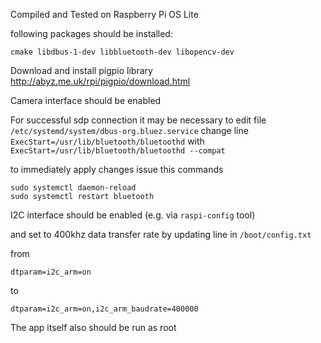 Compiled and Tested on Raspberry Pi OS Lite

following packages should be installed:
```
cmake libdbus-1-dev libbluetooth-dev libopencv-dev
```
Download and install pigpio library http://abyz.me.uk/rpi/pigpio/download.html

Camera interface should be enabled

For successful sdp connection it may be necessary to edit file ```/etc/systemd/system/dbus-org.bluez.service``` change line ``` ExecStart=/usr/lib/bluetooth/bluetoothd``` with ```ExecStart=/usr/lib/bluetooth/bluetoothd --compat```

to immediately apply changes issue this commands
```
sudo systemctl daemon-reload
sudo systemctl restart bluetooth
```
I2C interface should be enabled (e.g. via ```raspi-config``` tool)

and set to 400khz data transfer rate by updating line in ```/boot/config.txt```

from

```dtparam=i2c_arm=on```

to

```dtparam=i2c_arm=on,i2c_arm_baudrate=400000```

The app itself also should be run as root
